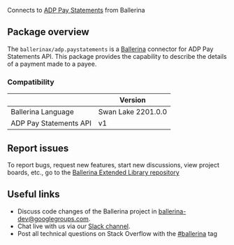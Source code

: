 Connects to [ADP Pay Statements](https://developers.adp.com/articles/api/pay-statements-v1-api) from Ballerina

## Package overview
The `ballerinax/adp.paystatements` is a [Ballerina](https://ballerina.io/) connector for ADP Pay Statements API.
This package provides the capability to describe the details of a payment made to a payee.

### Compatibility
|                        | Version         |
|------------------------|-----------------|
| Ballerina Language     | Swan Lake 2201.0.0| 
| ADP Pay Statements API | v1              |

## Report issues
To report bugs, request new features, start new discussions, view project boards, etc., go to the [Ballerina Extended Library repository](https://github.com/ballerina-platform/ballerina-extended-library)

## Useful links
- Discuss code changes of the Ballerina project in [ballerina-dev@googlegroups.com](mailto:ballerina-dev@googlegroups.com).
- Chat live with us via our [Slack channel](https://ballerina.io/community/slack/).
- Post all technical questions on Stack Overflow with the [#ballerina](https://stackoverflow.com/questions/tagged/ballerina) tag
